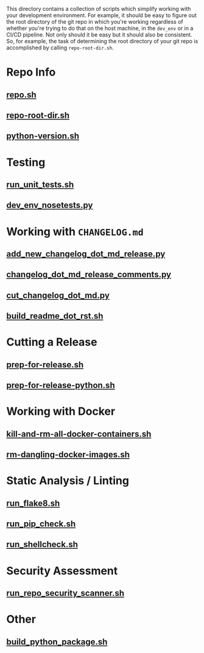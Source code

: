This directory contains a collection of scripts which simplify working with your development environment.
For example, it should be easy to figure out the root directory of the git repo in which you're working
regardless of whether you're trying to do that on the host machine, in the ```dev_env``` or in a CI/CD pipeline.
Not only should it be easy but it should also be consistent. So, for example, the task of determining
the root directory of your git repo is accomplished by calling ```repo-root-dir.sh```.

# Repo Info

## [repo.sh](repo.sh)

## [repo-root-dir.sh](repo-root-dir.sh)

## [python-version.sh](python-version.sh)

# Testing

## [run_unit_tests.sh](run_unit_tests.sh)

## [dev_env_nosetests.py](dev_env_nosetests.py)

# Working with ```CHANGELOG.md```

## [add_new_changelog_dot_md_release.py](add_new_changelog_dot_md_release.py)

## [changelog_dot_md_release_comments.py](changelog_dot_md_release_comments.py)

## [cut_changelog_dot_md.py](cut_changelog_dot_md.py)

## [build_readme_dot_rst.sh](build_readme_dot_rst.sh)

# Cutting a Release

## [prep-for-release.sh](prep-for-release.sh)

## [prep-for-release-python.sh](prep-for-release-python.sh)

# Working with Docker

## [kill-and-rm-all-docker-containers.sh](kill-and-rm-all-docker-containers.sh)

## [rm-dangling-docker-images.sh](rm-dangling-docker-images.sh)

# Static Analysis / Linting

## [run_flake8.sh](run_flake8.sh)

## [run_pip_check.sh](run_pip_check.sh)

## [run_shellcheck.sh](run_shellcheck.sh)

# Security Assessment

## [run_repo_security_scanner.sh](run_repo_security_scanner.sh)

# Other

## [build_python_package.sh](build_python_package.sh)
